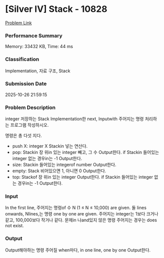 <!-- Official English translation (US) — human-reviewed -->
<!-- Original: README.md -->
<!-- Translation generated: 2025-10-26 16:46:49 UTC -->

# [Silver IV] Stack - 10828 

[Problem Link](https://www.acmicpc.net/problem/10828) 

### Performance Summary

Memory: 33432 KB, Time: 44 ms

### Classification

Implementation, 자료 구조, Stack

### Submission Date

2025-10-26 21:59:15

### Problem Description

<p>integer 저장하는 Stack Implementation한 next, Inputwith 주어지는 명령 처리하는 프로그램 작성하시오.</p>

<p>명령은 총 다섯 지다.</p>

<ul>
	<li>push X: integer X Stackin 넣는 연산다.</li>
	<li>pop: Stackin 장 위in 있는 integer 빼고, 그 수 Output한다. if Stackin 들어있는 integer 없는 경우in는 -1 Output한다.</li>
	<li>size: Stackin 들어있는 integerof number Output한다.</li>
	<li>empty: Stack 비어있으면 1, 아니면 0 Output한다.</li>
	<li>top: Stackof 장 위in 있는 integer Output한다. if Stackin 들어있는 integer 없는 경우in는 -1 Output한다.</li>
</ul>

### Input 

 <p>In the first line, 주어지는 명령of 수 N (1 ≤ N ≤ 10,000) are given. 둘 lines onwards, Nlines,는 명령 one by one are given. 주어지는 integer는 1보다 크거나 같고, 100,000보다 작거나 같다. 문제in 나and있지 않은 명령 주어지는 경우는 does not exist.</p>

### Output 

 <p>Output해야하는 명령 주어질 when마다, in one line, one by one Output한다.</p>

